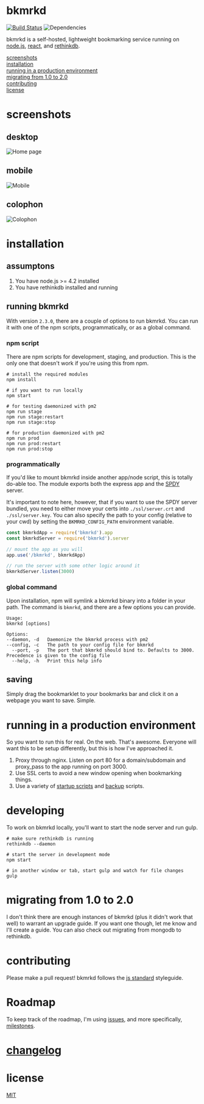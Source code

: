 bkmrkd
======

[![Build Status](https://travis-ci.org/mike-engel/bkmrkd.svg?branch=redux-tests-43)](https://travis-ci.org/mike-engel/bkmrkd)
![Dependencies](https://david-dm.org/mike-engel/bkmrkd.svg)

bkmrkd is a self-hosted, lightweight bookmarking service running on [node.js](https://nodejs.org), [react](https://facebook.github.io/react), and [rethinkdb](https://rethinkdb.com).

[screenshots](#screenshots)  
[installation](#installation)  
[running in a production environment](#running-in-a-production-environment)  
[migrating from 1.0 to 2.0](#migrating-from-10-to-20)  
[contributing](#contributing)  
[license](LICENSE.md)

# screenshots
## desktop
![Home page](screenshots/desktop.png)

## mobile
![Mobile](screenshots/mobile.png)

## colophon
![Colophon](screenshots/colophon.png)

# installation

## assumptons

1. You have node.js >= 4.2 installed
2. You have rethinkdb installed and running

## running bkmrkd

With version `2.3.0`, there are a couple of options to run bkmrkd. You can run it with one of the npm scripts, programmatically, or as a global command.

### npm script

There are npm scripts for development, staging, and production. This is the only one that doesn't work if you're using this from npm.

```shell
# install the required modules
npm install

# if you want to run locally
npm start

# for testing daemonized with pm2
npm run stage
npm run stage:restart
npm run stage:stop

# for production daemonized with pm2
npm run prod
npm run prod:restart
npm run prod:stop
```

### programmatically

If you'd like to mount bkmrkd inside another app/node script, this is totally do-able too. The module exports both the express app and the [SPDY](https://github.com/indutny/node-spdy) server.

It's important to note here, however, that if you want to use the SPDY server bundled, you need to either move your certs into `./ssl/server.crt` and `./ssl/server.key`. You can also specify the path to your config (relative to your cwd) by setting the `BKMRKD_CONFIG_PATH` environment variable.

```javascript
const bkmrkdApp = require('bkmrkd').app
const bkmrkdServer = require('bkmrkd').server

// mount the app as you will
app.use('/bkmrkd', bkmrkdApp)

// run the server with some other logic around it
bkmrkdServer.listen(3000)
```

### global command

Upon installation, npm will symlink a bkmrkd binary into a folder in your path. The command is `bkmrkd`, and there are a few options you can provide.

```shell
Usage:
bkmrkd [options]

Options:
--daemon, -d   Daemonize the bkmrkd process with pm2
--config, -c   The path to your config file for bkmrkd
  --port, -p   The port that bkmrkd should bind to. Defaults to 3000. Precedence is given to the config file
  --help, -h   Print this help info
```

## saving

Simply drag the bookmarklet to your bookmarks bar and click it on a webpage you want to save. Simple.

# running in a production environment
So you want to run this for real. On the web. That's awesome. Everyone will want this to be setup differently, but this is how I've approached it.

1. Proxy through nginx. Listen on port 80 for a domain/subdomain and proxy_pass to the app running on port 3000.
2. Use SSL certs to avoid a new window opening when bookmarking things.
3. Use a variety of [startup scripts](#running-bkmrkd) and [backup](http://rethinkdb.com/docs/backup/) scripts.

# developing

To work on bkmrkd locally, you'll want to start the node server and run gulp.

```shell
# make sure rethinkdb is running
rethinkdb --daemon

# start the server in development mode
npm start

# in another window or tab, start gulp and watch for file changes
gulp
```

# migrating from 1.0 to 2.0

I don't think there are enough instances of bkmrkd (plus it didn't work that well) to warrant an upgrade guide. If you want one though, let me know and I'll create a guide. You can also check out migrating from mongodb to rethinkdb.

# contributing

Please make a pull request! bkmrkd follows the [js standard](https://github.com/feross/standard) styleguide.

# Roadmap

To keep track of the roadmap, I'm using [issues](https://github.com/mike-engel/bkmrkd/issues), and more specifically, [milestones](https://github.com/mike-engel/bkmrkd/milestones).

# [changelog](CHANGELOG.md)

# license
[MIT](LICENSE.md)
